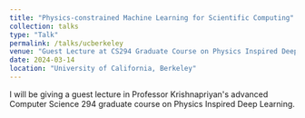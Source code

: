 ```yaml
---
title: "Physics-constrained Machine Learning for Scientific Computing"
collection: talks
type: "Talk"
permalink: /talks/ucberkeley
venue: "Guest Lecture at CS294 Graduate Course on Physics Inspired Deep Learning"
date: 2024-03-14
location: "University of California, Berkeley"
---
```


I will be giving a guest lecture in Professor Krishnapriyan's advanced Computer Science 294 graduate course on Physics Inspired Deep Learning.
